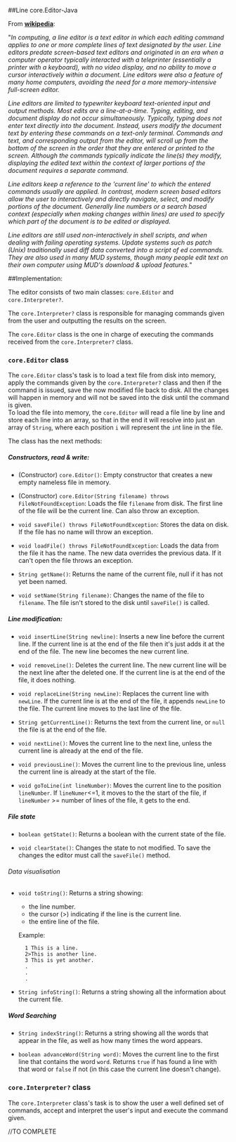 ##Line core.Editor-Java

From **[wikipedia](https://en.wikipedia.org/wiki/Line_editor)**:

"*In computing, a line editor is a text editor in which each editing 
command applies to one or more complete lines of text designated 
by the user. Line editors predate screen-based text editors and 
originated in an era when a computer operator typically interacted 
with a teleprinter (essentially a printer with a keyboard), with no 
video display, and no ability to move a cursor interactively within 
a document. Line editors were also a feature of many home computers, 
avoiding the need for a more memory-intensive full-screen editor.*

*Line editors are limited to typewriter keyboard text-oriented input
 and output methods. Most edits are a line-at-a-time. Typing, editing,
 and document display do not occur simultaneously. Typically, typing 
  does not enter text directly into the document. Instead, users modify 
  the document text by entering these commands on a text-only terminal. 
  Commands and text, and corresponding output from the editor, will 
  scroll up from the bottom of the screen in the order that they are 
  entered or printed to the screen. Although the commands typically 
  indicate the line(s) they modify, displaying the edited text within 
  the context of larger portions of the document requires a separate command.*
  
*Line editors keep a reference to the 'current line' to which the entered 
commands usually are applied. In contrast, modern screen based editors allow
the user to interactively and directly navigate, select, and modify portions
of the document. Generally line numbers or a search based context (especially
when making changes within lines) are used to specify which part of the 
document is to be edited or displayed.*

*Line editors are still used non-interactively in shell scripts, and when 
dealing with failing operating systems. Update systems such as patch (Unix)
 traditionally used diff data converted into a script of ed commands. 
 They are also used in many MUD systems, though many people edit text on 
 their own computer using MUD's download & upload features.*"


##Implementation:

The editor consists of two main classes: `core.Editor` and `core.Interpreter?`.


The `core.Interpreter?` class is responsible for managing commands given 
from the user and outputting the results on the screen.


The `core.Editor` class is the one in charge of executing the commands
received from the `core.Interpreter?` class.

### `core.Editor` class

The `core.Editor` class's task is to load a text file from disk into memory, apply
 the commands given by the `core.Interpreter?` class and then if the command
 is issued, save the now modified file back to disk. All the changes will 
 happen in memory and will not be saved into the disk until the command is given.  
To load the file into memory, the `core.Editor` will read a file line by line and 
store each line into an array, so that in the end it will resolve into just
an array of `String`, where each position `i` will represent the `i`nt line 
in the file.

The class has the next methods:
##### Constructors, read & write:
- (Constructor) `core.Editor()`: Empty constructor that creates a new empty 
nameless file in memory.

- (Constructor) `core.Editor(String filename) throws FileNotFoundException`: Loads 
the file `filename` from disk. The first line of the file will be the current line.
 Can also throw an exception.
 
- `void saveFile() throws FileNotFoundException`: Stores the data on disk. 
If the file has no name will throw an exception.

- `void loadFile() throws FileNotFoundException`: Loads the data from the file 
it has the name. The new data overrides the previous data. If it can't open 
the file throws an exception.

- `String getName()`: Returns the name of the current file, null if 
it has not yet been named.

- `void setName(String filename)`: Changes the name of the file to `filename`.
 The file isn't stored to the disk until `saveFile()` is called.
 
 ##### Line modification:
- `void insertLine(String newline)`: Inserts a new line before 
the current line. If the current line is at the end of the file then
it's just adds it at the end of the file. 
The new line becomes the new current line.

- `void removeLine()`: Deletes the current line. The new current line 
will be the next line after the deleted one. If the current line is at 
the end of the file, it does nothing.

- `void replaceLine(String newLine)`: Replaces the current line with `newLine`.
If the current line is at the end of the file, it appends `newLine` to the file.
The current line moves to the last line of the file.

- `String getCurrentLine()`: Returns the text from the current line, or `null`
the file is at the end of the file.

- `void nextLine()`: Moves the current line to the next line, unless the current
line is already at the end of the file.

- `void previousLine()`: Moves the current line to the previous line, unless 
the current line is already at the start of the file.

- `void goToLine(int lineNumber)`: Moves the current line to the position 
`lineNumber`. If `lineNumer`<=1, it moves to the the start of the file, if
`lineNumber` >= number of lines of the file, it gets to the end. 

##### File state

- `boolean getState()`: Returns a boolean with the current state of the file.

- `void clearState()`: Changes the state to not modified. To save the changes
the editor must call the `saveFile()` method.


###### Data visualisation

- `void toString()`: Returns a string showing:
    
    - the line number.
    - the cursor (>) indicating if the line is the current line.
    - the entire line of the file.
    
    Example:
    
        1 This is a line.
        2>This is another line.
        3 This is yet another.
        .
        .
        .
    
- `String infoString()`: Returns a string showing all the information about the
current file.

##### Word Searching

- `String indexString()`: Returns a string showing all the words that appear 
in the file, as well as how many times the word appears.

- `boolean advanceWord(String word)`: Moves the current line to the first line
that contains the word `word`. Returns `true` if has found a line with that word
or `false` if not (in this case the current line doesn't change).

### `core.Interpreter?` class

The `core.Interpreter` class's task is to show the user a well defined set of 
commands, accept and interpret the user's input and execute the command given. 

//TO COMPLETE


